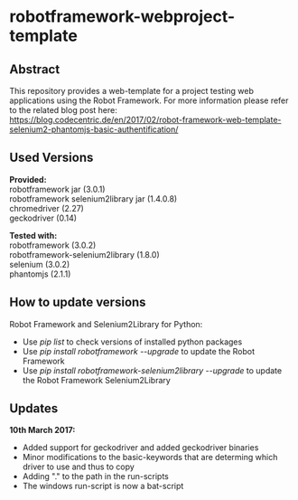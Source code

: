 # robotframework-webproject-template


## Abstract
This repository provides a web-template for a project testing web applications using the Robot Framework.
For more information please refer to the related blog post here:    
https://blog.codecentric.de/en/2017/02/robot-framework-web-template-selenium2-phantomjs-basic-authentification/

## Used Versions

__Provided:__    
robotframework jar (3.0.1)    
robotframework selenium2library jar (1.4.0.8)    
chromedriver (2.27)    
geckodriver (0.14)    

__Tested with:__    
robotframework (3.0.2)    
robotframework-selenium2library (1.8.0)    
selenium (3.0.2)    
phantomjs (2.1.1)    

## How to update versions

Robot Framework and Selenium2Library for Python:    
* Use _pip list_ to check versions of installed python packages
* Use _pip install robotframework --upgrade_ to update the Robot Framework
* Use _pip install robotframework-selenium2library --upgrade_ to update the Robot Framework Selenium2Library


## Updates

__10th March 2017:__    
* Added support for geckodriver and added geckodriver binaries
* Minor modifications to the basic-keywords that are determing which driver to use and thus to copy
* Adding "." to the path in the run-scripts
* The windows run-script is now a bat-script

